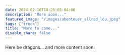 ```yaml
---
date: 2024-02-10T18:25:05-04:00
description: "More soon..."
featured_image: "/images/abenteuer_allrad_lou.jpeg"
tags: ["truck"]
title: "More to come..."
disable_share: false
---
```

Here be dragons... and more content soon.
